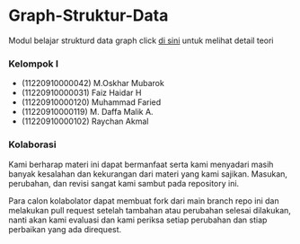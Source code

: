 # Graph-Struktur-Data

Modul belajar strukturd data graph
click [di sini](/teory/graph.pdf) untuk melihat detail teori

### Kelompok I

- (11220910000042) M.Oskhar Mubarok
- (11220910000031) Faiz Haidar H
- (11220910000120) Muhammad Faried
- (11220910000119) M. Daffa Malik A.
- (11220910000102) Raychan Akmal

### Kolaborasi

Kami berharap materi ini dapat bermanfaat serta kami menyadari masih banyak kesalahan dan kekurangan dari materi yang kami sajikan. Masukan, perubahan, dan revisi sangat kami sambut pada repository ini.

Para calon kolabolator dapat membuat fork dari main branch repo ini dan melakukan pull request setelah tambahan atau perubahan selesai dilakukan, nanti akan kami evaluasi dan kami periksa setiap perubahan dan stiap perbaikan yang ada direquest.
